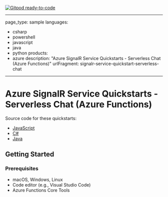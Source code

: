 [![Gitpod ready-to-code](https://img.shields.io/badge/Gitpod-ready--to--code-blue?logo=gitpod)](https://gitpod.io/#https://github.com/Azure-Samples/signalr-service-quickstart-serverless-chat)

---
page_type: sample
languages:
- csharp
- powershell
- javascript
- java
- python
products:
- azure
description: "Azure SignalR Service Quickstarts - Serverless Chat (Azure Functions)"
urlFragment: signalr-service-quickstart-serverless-chat
---

# Azure SignalR Service Quickstarts - Serverless Chat (Azure Functions)

Source code for these quickstarts:
* [JavaScript](https://docs.microsoft.com/azure/azure-signalr/signalr-quickstart-azure-functions-javascript?WT.mc_id=signalrquickstart-github-antchu)
* [C#](https://docs.microsoft.com/azure/azure-signalr/signalr-quickstart-azure-functions-csharp?WT.mc_id=signalrquickstart-github-antchu)
* [Java](https://docs.microsoft.com/azure/azure-signalr/signalr-quickstart-azure-functions-java?WT.mc_id=signalrquickstart-github-antchu)

## Getting Started

### Prerequisites

- macOS, Windows, Linux
- Code editor (e.g., Visual Studio Code)
- Azure Functions Core Tools
